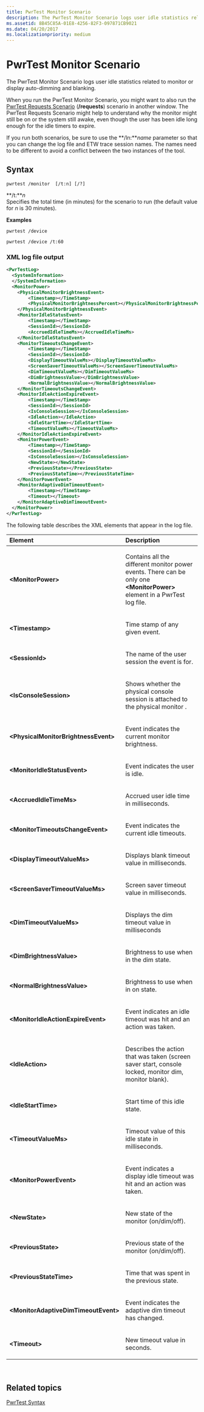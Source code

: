 ```yaml
---
title: PwrTest Monitor Scenario
description: The PwrTest Monitor Scenario logs user idle statistics related to monitor or display auto-dimming and blanking.
ms.assetid: 8B45C85A-01E8-4256-82F3-097871CB9021
ms.date: 04/20/2017
ms.localizationpriority: medium
---
```


# PwrTest Monitor Scenario


The PwrTest Monitor Scenario logs user idle statistics related to monitor or display auto-dimming and blanking.

When you run the PwrTest Monitor Scenario, you might want to also run the [PwrTest Requests Scenario](pwrtest-requests-scenario.md) (**/requests**) scenario in another window. The PwrTest Requests Scenario might help to understand why the monitor might still be on or the system still awake, even though the user has been idle long enough for the idle timers to expire.

If you run both scenarios, be sure to use the **/ln:***name* parameter so that you can change the log file and ETW trace session names. The names need to be different to avoid a conflict between the two instances of the tool.

## <span id="Syntax"></span><span id="syntax"></span><span id="SYNTAX"></span>Syntax


```
pwrtest /monitor  [/t:n] [/?] 
```

<span id="_t_n"></span><span id="_T_N"></span>**/t:***n*  
Specifies the total time (in minutes) for the scenario to run (the default value for *n* is 30 minutes).

**Examples**

```
pwrtest /device 
```

```
pwrtest /device /t:60
```

### <span id="XML_log_file_output"></span><span id="xml_log_file_output"></span><span id="XML_LOG_FILE_OUTPUT"></span>XML log file output

```XML
<PwrTestLog>
  <SystemInformation>
  </SystemInformation>
  <MonitorPower> 
    <PhysicalMonitorBrightnessEvent>
        <Timestamp></TimeStamp>
        <PhysicalMonitorBrightnessPercent></PhysicalMonitorBrightnessPercent>
    </PhysicalMonitorBrightnessEvent>
    <MonitorIdleStatusEvent>
        <Timestamp></TimeStamp>
        <SessionId></SessionId>
        <AccruedIdleTimeMs></AccruedIdleTimeMs>
    </MonitorIdleStatusEvent>
    <MonitorTimeoutsChangeEvent>
        <Timestamp></TimeStamp>
        <SessionId></SessionId>
        <DisplayTimeoutValueMs></DisplayTimeoutValueMs>
        <ScreenSaverTimeoutValueMs></ScreenSaverTimeoutValueMs>
        <DimTimeoutValueMs></DimTimeoutValueMs>
        <DimBrightnessValue></DimBrightnessValue>
        <NormalBrightnessValue></NormalBrightnessValue>
    </MonitorTimeoutsChangeEvent>
    <MonitorIdleActionExpireEvent>
        <Timestamp></TimeStamp>
        <SessionId></SessionId>
        <IsConsoleSession></IsConsoleSession>
        <IdleAction></IdleAction>
        <IdleStartTime></IdleStartTime>
        <TimeoutValueMs></TimeoutValueMs>
    </MonitorIdleActionExpireEvent>
    <MonitorPowerEvent>
        <Timestamp></TimeStamp>
        <SessionId></SessionId>
        <IsConsoleSession></IsConsoleSession>
        <NewState></NewState>
        <PreviousState></PreviousState>
        <PreviousStateTime></PreviousStateTime>
    </MonitorPowerEvent>
    <MonitorAdaptiveDimTimeoutEvent>
        <Timestamp></TimeStamp>
        <Timeout></Timeout>
    </MonitorAdaptiveDimTimeoutEvent>
  </MonitorPower>
</PwrTestLog> 
```

The following table describes the XML elements that appear in the log file.

<table>
<colgroup>
<col width="50%" />
<col width="50%" />
</colgroup>
<thead>
<tr class="header">
<th align="left">Element</th>
<th align="left">Description</th>
</tr>
</thead>
<tbody>
<tr class="odd">
<td align="left"><strong>&lt;MonitorPower&gt;</strong></td>
<td align="left"><p>Contains all the different monitor power events. There can be only one <strong>&lt;MonitorPower&gt;</strong> element in a PwrTest log file.</p></td>
</tr>
<tr class="even">
<td align="left"><strong>&lt;Timestamp&gt;</strong></td>
<td align="left"><p>Time stamp of any given event.</p></td>
</tr>
<tr class="odd">
<td align="left"><strong>&lt;SessionId&gt;</strong></td>
<td align="left"><p>The name of the user session the event is for.</p></td>
</tr>
<tr class="even">
<td align="left"><strong>&lt;IsConsoleSession&gt;</strong></td>
<td align="left"><p>Shows whether the physical console session is attached to the physical monitor .</p></td>
</tr>
<tr class="odd">
<td align="left"><strong>&lt;PhysicalMonitorBrightnessEvent&gt;</strong></td>
<td align="left"><p>Event indicates the current monitor brightness.</p></td>
</tr>
<tr class="even">
<td align="left"><strong>&lt;MonitorIdleStatusEvent&gt;</strong></td>
<td align="left"><p>Event indicates the user is idle.</p></td>
</tr>
<tr class="odd">
<td align="left"><strong>&lt;AccruedIdleTimeMs&gt;</strong></td>
<td align="left"><p>Accrued user idle time in milliseconds.</p></td>
</tr>
<tr class="even">
<td align="left"><strong>&lt;MonitorTimeoutsChangeEvent&gt;</strong></td>
<td align="left"><p>Event indicates the current idle timeouts.</p></td>
</tr>
<tr class="odd">
<td align="left"><strong>&lt;DisplayTimeoutValueMs&gt;</strong></td>
<td align="left"><p>Displays blank timeout value in milliseconds.</p></td>
</tr>
<tr class="even">
<td align="left"><strong>&lt;ScreenSaverTimeoutValueMs&gt;</strong></td>
<td align="left"><p>Screen saver timeout value in milliseconds.</p></td>
</tr>
<tr class="odd">
<td align="left"><strong>&lt;DimTimeoutValueMs&gt;</strong></td>
<td align="left"><p>Displays the dim timeout value in milliseconds</p></td>
</tr>
<tr class="even">
<td align="left"><strong>&lt;DimBrightnessValue&gt;</strong></td>
<td align="left"><p>Brightness to use when in the dim state.</p></td>
</tr>
<tr class="odd">
<td align="left"><strong>&lt;NormalBrightnessValue&gt;</strong></td>
<td align="left"><p>Brightness to use when in on state.</p></td>
</tr>
<tr class="even">
<td align="left"><strong>&lt;MonitorIdleActionExpireEvent&gt;</strong></td>
<td align="left"><p>Event indicates an idle timeout was hit and an action was taken.</p></td>
</tr>
<tr class="odd">
<td align="left"><strong>&lt;IdleAction&gt;</strong></td>
<td align="left"><p>Describes the action that was taken (screen saver start, console locked, monitor dim, monitor blank).</p></td>
</tr>
<tr class="even">
<td align="left"><strong>&lt;IdleStartTime&gt;</strong></td>
<td align="left"><p>Start time of this idle state.</p></td>
</tr>
<tr class="odd">
<td align="left"><strong>&lt;TimeoutValueMs&gt;</strong></td>
<td align="left"><p>Timeout value of this idle state in milliseconds.</p></td>
</tr>
<tr class="even">
<td align="left"><strong>&lt;MonitorPowerEvent&gt;</strong></td>
<td align="left"><p>Event indicates a display idle timeout was hit and an action was taken.</p></td>
</tr>
<tr class="odd">
<td align="left"><strong>&lt;NewState&gt;</strong></td>
<td align="left"><p>New state of the monitor (on/dim/off).</p></td>
</tr>
<tr class="even">
<td align="left"><strong>&lt;PreviousState&gt;</strong></td>
<td align="left"><p>Previous state of the monitor (on/dim/off).</p></td>
</tr>
<tr class="odd">
<td align="left"><strong>&lt;PreviousStateTime&gt;</strong></td>
<td align="left"><p>Time that was spent in the previous state.</p></td>
</tr>
<tr class="even">
<td align="left"><strong>&lt;MonitorAdaptiveDimTimeoutEvent&gt;</strong></td>
<td align="left"><p>Event indicates the adaptive dim timeout has changed.</p></td>
</tr>
<tr class="odd">
<td align="left"><strong>&lt;Timeout&gt;</strong></td>
<td align="left"><p>New timeout value in seconds.</p></td>
</tr>
</tbody>
</table>

 

## <span id="related_topics"></span>Related topics


[PwrTest Syntax](pwrtest-syntax.md)

 

 






